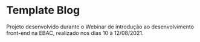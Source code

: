 # Template Blog

Projeto desenvolvido durante o Webinar de introdução ao desenvolvimento front-end na EBAC, realizado nos dias 10 à 12/08/2021.
